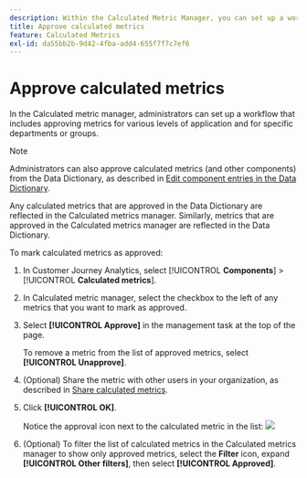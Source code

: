 ```yaml
---
description: Within the Calculated Metric Manager, you can set up a workflow that includes approving metrics for various levels of application and for specific departments or groups.
title: Approve calculated metrics
feature: Calculated Metrics
exl-id: da55bb2b-9d42-4fba-add4-655f7f7c7ef6
---
```

# Approve calculated metrics

In the Calculated metric manager, administrators can set up a workflow that includes approving metrics for various levels of application and for specific departments or groups.

>[!NOTE]
>
>Administrators can also approve calculated metrics (and other components) from the Data Dictionary, as described in [Edit component entries in the Data Dictionary](/help/components/data-dictionary/edit-entries-data-dictionary.md). 
>
>Any calculated metrics that are approved in the Data Dictionary are reflected in the Calculated metrics manager. Similarly, metrics that are approved in the Calculated metrics manager are reflected in the Data Dictionary.

To mark calculated metrics as approved:

1. In Customer Journey Analytics, select [!UICONTROL **Components**] > [!UICONTROL **Calculated metrics**].

1. In Calculated metric manager, select the checkbox to the left of any metrics that you want to mark as approved.

1. Select **[!UICONTROL Approve]** in the management task at the top of the page.

   To remove a metric from the list of approved metrics, select **[!UICONTROL Unapprove]**.

1. (Optional) Share the metric with other users in your organization, as described in [Share calculated metrics](/help/components/calc-metrics/cm-workflow/cm-sharing.md).   

1. Click **[!UICONTROL OK]**.

   Notice the approval icon next to the calculated metric in the list:  ![](https://spectrum.adobe.com/static/icons/workflow_18/Smock_CheckmarkCircle_18_N.svg)

1. (Optional) To filter the list of calculated metrics in the Calculated metrics manager to show only approved metrics, select the **Filter** icon, expand **[!UICONTROL Other filters]**, then select **[!UICONTROL Approved]**.
